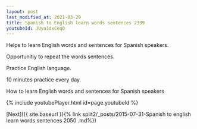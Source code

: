 ```yaml
---
layout: post
last_modified_at: 2021-03-29
title: Spanish to English learn words sentences 2339 
youtubeId: JUya1dxCeqQ
---
```

 
 
Helps to learn English words and sentences for Spanish speakers.

Opportunitiy to repeat the words sentences. 

Practice English language. 
 
10 minutes practice every day. 
 
How to learn English words and sentences for Spanish speakers 
 
{% include youtubePlayer.html id=page.youtubeId %}
 
 
[Next]({{ site.baseurl }}{% link  split2/_posts/2015-07-31-Spanish to english learn words sentences 2050 .md%})
 

